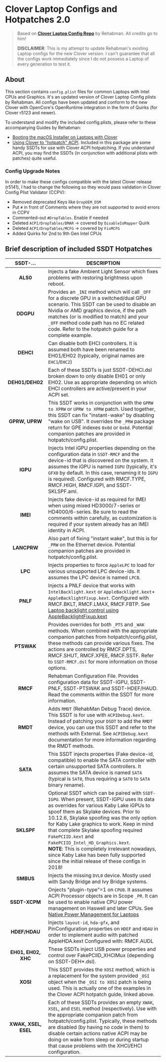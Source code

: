 # Clover Laptop Configs and Hotpatches 2.0
>Based on [**Clover Laptop Config Repo**](https://github.com/RehabMan/OS-X-Clover-Laptop-Config) by Rehabman. All credits go to him!
>
>**DISCLAIMER**: This is my attempt to update Rehabman's existing Laptop configs for the new Clover version. I can't guarantee that all the configs work immediately since I do not possess a Laptop of every generation to test it.  

## About
This section contains `config.plist` files for common Laptops with Intel CPUs and Graphics. It's an updated version of Clover Laptop Config plists by Rehabman. All configs have been updated and conform to the new Clover with OpenCore's OpenRuntime integration in the form of Quirks (for Clover r5123 and newer).

To understand and modify the included config.plists, please refer to these accompanying Guides by Rehabman:

- [Booting the macOS Installer on Laptops with Clover](http://www.tonymacx86.com/el-capitan-laptop-support/148093-guide-booting-os-x-installer-laptops-clover.html)
- [Using Clover to "hotpatch" ACPI](https://www.tonymacx86.com/threads/guide-using-clover-to-hotpatch-acpi.200137). Included in this package are some handy SSDTs for use with Clover ACPI hotpatching. If you understand ACPI, you may find the SSDTs (in conjunction with additional plists with patches) quite useful.

### Config Upgrade Notes
In order to make these configs compatible with the latest Clover release (r5141), I had to change the following so they would pass validation in Clover Config Plist Validator (CCPV):

- Removed deprecated Keys like `DropOEM_DSM`
- Put `#` in front of Comments where they are not supported to avoid errors in CCPV
- Commented-out `#DropTables`. Enable if needed
- Deleted `ACPI/DropTables/DMAR` → covered by `DisableIoMapper` Quirk
- Deleted `ACPI/DropTables/MCFG` → covered by `FixMCFG` 
- Added Quirks for 2nd to 9th Gen Intel CPUs

## Brief description of included SSDT Hotpatches

| SSDT-…        | DESCRIPTION |
|:-------------:|-------------|
|**ALS0**| Injects a fake Ambient Light Sensor which fixes problems with restoring brightness upon reboot.
|**DDGPU**| Provides an `_INI` method which will call `_OFF` for a discrete GPU in a switched/dual GPU scenario. This SSDT can be used to disable an Nvidia or AMD graphics device, if the path matches (or is modified to match) and your `_OFF` method code path has no EC related code. Refer to the hotpatch guide for a complete example.
|**DEHCI**| Can disable both EHCI controllers. It is assumed both have been renamed to EH01/EH02 (typically, original names are `EHC1`/`EHC2`)
|**DEH01/DEH02**| Each of these SSDTs is just SSDT-DEHCI.dsl broken down to only disable EH01 or only EH02. Use as appropriate depending on which EHCI controllers are active/present in your ACPI set. 
|**GPRW, UPRW**| This SSDT works in conjunction with the `GPRW to XPRW` or `UPRW to XPRW` patch. Used together, this SSDT can fix "instant-wake" by disabling "wake on USB". It overrides the `_PRW` package return for GPE indexes `0x0d` or `0x6d`. Potential companion patches are provided in hotpatch/config.plist.
|**IGPU**| Injects Intel iGPU properties depending on the configuration data in `SSDT-RMCF` and the device-id that is discovered on the system. It assumes the iGPU is named `IGPU` (typically, it's `GFX0` by default. In this case, renaming it to `IGPU` is required). Configured with RMCF.TYPE, RMCF.HIGH, RMCF.IGPI, and SSDT-SKLSPF.aml.
|**IMEI**|Injects fake device-id as required for IMEI when using mixed HD3000/7-series or HD4000/6-series. Be sure to read the comments within carefully, as customization is required if your system already has an IMEI identity in ACPI.
|**LANCPRW**| Also part of fixing "instant wake", but this is for `_PRW` on the Ethernet device. Potential companion patches are provided in hotpatch/config.plist.
|**LPC**| Injects properties to force `AppleLPC` to load for various unsupported LPC device-ids. It assumes the LPC device is named `LPCB`.
|**PNLF**|Injects a PNLF device that works with `IntelBacklight.kext` or `AppleBacklight.kext`+ `AppleBacklightFixup.kext`. Configured with RMCF.BKLT, RMCF.LMAX, RMCF.FBTP. See [Laptop backlight control using AppleBacklightFixup.kext](https://www.tonymacx86.com/threads/guide-laptop-backlight-control-using-applebacklightinjector-kext.218222/)
|**PTSWAK**| Provides overrides for both `_PTS` and `_WAK` methods. When combined with the appropriate companion patches from hotpatch/config.plist, these methods can provide various fixes. The actions are controlled by RMCF.DPTS, RMCF.SHUT, RMCF.XPEE, RMCF.SSTF. Refer to `SSDT-RMCF.dsl` for more information on those options.
|**RMCF**|Rehabman Configuration File. Provides configuration data for SSDT-IGPU, SSDT-PNLF, SSDT-PTSWAK and SSDT-HDEF/HAUD. Read the comments within the SSDT for more information.|
|**RMDT**|Adds `RMDT` (RehabMan Debug Trace) device. This SSDT is for use with `ACPIDebug.kext`. Instead of patching your `DSDT` to add the `RMDT` device, you can use this SSDT and refer to the methods with External. See `ACPIDebug.kext` documentation for more information regarding the RMDT methods.|
|**SATA**| This SSDT injects properties (Fake device-id, compatible) to enable the SATA controller with certain unsupported SATA controllers. It assumes the SATA device is named `SATA` (typical is `SAT0`, thus requiring a `SAT0` to `SATA` binary rename).
|**SKLSPF**|Optional SSDT which can be paired with `SSDT-IGPU`. When present, SSDT-IGPU uses its data as overrides for various Kaby Lake iGPUs to spoof them as Skylake devices. Prior to 10.12.6, Skylake spoofing was the only option for Kaby Lake graphics to work. Keep in mind that complete Skylake spoofing required `FakePCIID.kext` and `FakePCIID_Intel_HD_Graphics.kext`.</br> **NOTE**: This is completely irrelevant nowadays, since Kaby Lake has been fully supported since the initial release of these configs in 2018!
|**SMBUS**|Injects the missing `DVL0` device. Mostly used with Sandy Bridge and Ivy Bridge systems.
|**SSDT-XCPM**| Onjects "plugin-type"=1 on `CPU0`. It assumes ACPI Processor objects are in Scope `_PR`. It can be used to enable native CPU power management on Haswell and later CPUs. See [Native Power Management for Laptops](https://www.tonymacx86.com/threads/guide-native-power-management-for-laptops.175801/) 
|**HDEF/HDAU**| Injects `layout-id`, `hda-gfx`, and PinConfiguration properties on `HDEF` and `HDAU` in order to implement audio with patched AppleHDA.kext Configured with: RMCF.AUDL
|**EH01, EH02, XHC**| These SSDTs inject USB power properties and control over FakePCIID_XHCIMux (depending on SSDT-DEH*.dsl).
|**XOSI**|This SSDT provides the `XOSI` method, which is a replacement for the system provided `_OSI` object when the `_OSI to XOSI` patch is being used. This is actually one of the examples in the Clover ACPI hotpatch guide, linked above.
|**XWAK, XSEL, ESEL**| Each of these SSDTs provides an empty `XWAK`, `XSEL`, and `ESEL` method (respectively). Use with the appropriate companion patch from hotpatch/config.plist. Typically, these methods are disabled (by having no code in them) to disable certain actions native ACPI may be doing on wake from sleep or during startup that cause problems with the XHCI/EHCI configuration.
